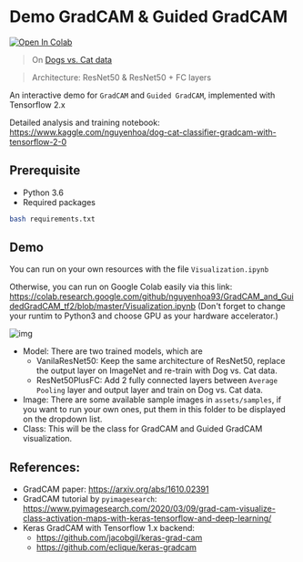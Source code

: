 # Demo GradCAM & Guided GradCAM
<a href="https://colab.research.google.com/github/hnguyentt/GradCAM_and_GuidedGradCAM_tf2/blob/master/Visualization.ipynb" target="_parent"><img src="https://colab.research.google.com/assets/colab-badge.svg" alt="Open In Colab"/></a>

> On [Dogs vs. Cat data](https://www.kaggle.com/c/dogs-vs-cats)

> Architecture: ResNet50 & ResNet50 + FC layers

An interactive demo for `GradCAM` and `Guided GradCAM`, implemented with Tensorflow 2.x

Detailed analysis and training notebook: https://www.kaggle.com/nguyenhoa/dog-cat-classifier-gradcam-with-tensorflow-2-0

## Prerequisite
* Python 3.6
* Required packages
```bash
bash requirements.txt
```

## Demo
You can run on your own resources with the file `Visualization.ipynb`

Otherwise, you can run on Google Colab easily via this link: https://colab.research.google.com/github/nguyenhoa93/GradCAM_and_GuidedGradCAM_tf2/blob/master/Visualization.ipynb (Don't forget to change your runtim to Python3 and choose GPU as your hardware accelerator.)


![img](assets/illustrations/demo.gif)
* Model: There are two trained models, which are
    * VanilaResNet50: Keep the same architecture of ResNet50, replace the output layer on ImageNet and re-train with Dog vs. Cat data.
    * ResNet50PlusFC: Add 2 fully connected layers between `Average Pooling` layer and output layer and train on Dog vs. Cat data.
* Image: There are some available sample images in `assets/samples`, if you want to run your own ones, put them in this folder to be displayed on the dropdown list.
* Class: This will be the class for GradCAM and Guided GradCAM visualization.

## References:
* GradCAM paper: https://arxiv.org/abs/1610.02391
* GradCAM tutorial by `pyimagesearch`: https://www.pyimagesearch.com/2020/03/09/grad-cam-visualize-class-activation-maps-with-keras-tensorflow-and-deep-learning/
* Keras GradCAM with Tensorflow 1.x backend:
    + https://github.com/jacobgil/keras-grad-cam
    + https://github.com/eclique/keras-gradcam